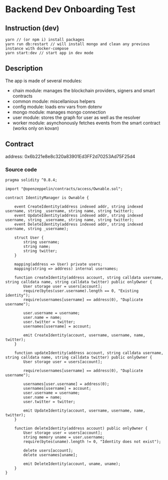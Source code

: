 # Backend Dev Onboarding Test

## Instruction (dev)

```
yarn // (or npm i) install packages
yarn run db:restart // will install mongo and clean any previous instance with docker-compose
yarn start:dev // start app in dev mode
```

## Description

The app is made of several modules:

- chain module: manages the blockchain providers, signers and smart contracts
- common module: miscellanious helpers
- config module: loads env vars from dotenv
- mongo module: manages mongo connection
- user module: stores the graph for user as well as the resolver
- worker module: asynchonously fetches events from the smart contract (works only on kovan)

## Contract

address: 0x6b221e8e8c320a83901Ed3FF2d70253Ad75F25d4

### Source code

```solidity
pragma solidity ^0.8.4;

import "@openzeppelin/contracts/access/Ownable.sol";

contract IdentityManager is Ownable {

    event CreateIdentity(address indexed addr, string indexed username, string _username, string name, string twitter);
    event UpdateIdentity(address indexed addr, string indexed username, string _username, string name, string twitter);
    event DeleteIdentity(address indexed addr, string indexed username, string _username);

    struct User {
        string username;
        string name;
        string twitter;
    }

    mapping(address => User) private users;
    mapping(string => address) internal usernames;

    function createIdentity(address account, string calldata username, string calldata name, string calldata twitter) public onlyOwner {
        User storage user = users[account];
        require(bytes(user.username).length == 0, "Existing identity");
        require(usernames[username] == address(0), "Duplicate username");

        user.username = username;
        user.name = name;
        user.twitter = twitter;
        usernames[username] = account;

        emit CreateIdentity(account, username, username, name, twitter);
    }

    function updateIdentity(address account, string calldata username, string calldata name, string calldata twitter) public onlyOwner {
        User storage user = users[account];

        require(usernames[username] == address(0), "Duplicate username");

        usernames[user.username] = address(0);
        usernames[username] = account;
        user.username = username;
        user.name = name;
        user.twitter = twitter;

        emit UpdateIdentity(account, username, username, name, twitter);
    }

    function deleteIdentity(address account) public onlyOwner {
        User storage user = users[account];
        string memory uname = user.username;
        require(bytes(uname).length != 0, "Identity does not exist");

        delete users[account];
        delete usernames[uname];

        emit DeleteIdentity(account, uname, uname);
    }
}
```
